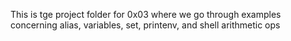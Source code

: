 This is tge project folder for 0x03 where we go through examples concerning alias, variables, set, printenv, and shell arithmetic ops
